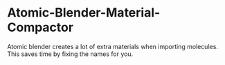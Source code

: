 # Atomic-Blender-Material-Compactor
Atomic blender creates a lot of extra materials when importing molecules. This saves time by fixing the names for you.

